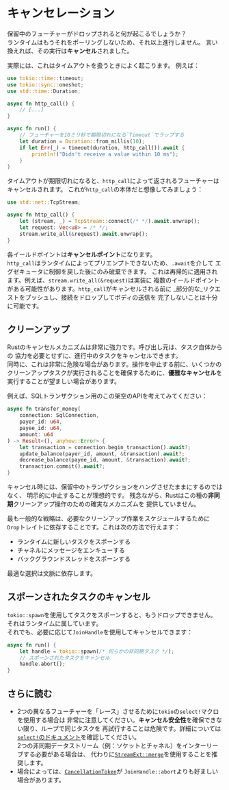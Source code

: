 # キャンセレーション

保留中のフューチャーがドロップされると何が起こるでしょうか？\
ランタイムはもうそれをポーリングしないため、それ以上進行しません。
言い換えれば、その実行は**キャンセル**されました。

実際には、これはタイムアウトを扱うときによく起こります。
例えば：

```rust
use tokio::time::timeout;
use tokio::sync::oneshot;
use std::time::Duration;

async fn http_call() {
    // [...]
}

async fn run() {
    // フューチャーを10ミリ秒で期限切れになる`Timeout`でラップする
    let duration = Duration::from_millis(10);
    if let Err(_) = timeout(duration, http_call()).await {
        println!("Didn't receive a value within 10 ms");
    }
}
```

タイムアウトが期限切れになると、`http_call`によって返されるフューチャーはキャンセルされます。
これが`http_call`の本体だと想像してみましょう：

```rust
use std::net::TcpStream;

async fn http_call() {
    let (stream, _) = TcpStream::connect(/* */).await.unwrap();
    let request: Vec<u8> = /* */;
    stream.write_all(&request).await.unwrap();
}
```

各イールドポイントは**キャンセルポイント**になります。\
`http_call`はランタイムによってプリエンプトできないため、`.await`を介して
エグゼキュータに制御を戻した後にのみ破棄できます。
これは再帰的に適用されます。例えば、`stream.write_all(&request)`は実装に
複数のイールドポイントがある可能性があります。`http_call`がキャンセルされる前に
_部分的な_リクエストをプッシュし、接続をドロップしてボディの送信を
完了しないことは十分に可能です。

## クリーンアップ

Rustのキャンセルメカニズムは非常に強力です。呼び出し元は、タスク自体からの
協力を必要とせずに、進行中のタスクをキャンセルできます。\
同時に、これは非常に危険な場合があります。操作を中止する前に、いくつかの
クリーンアップタスクが実行されることを確保するために、**優雅なキャンセル**を
実行することが望ましい場合があります。

例えば、SQLトランザクション用のこの架空のAPIを考えてみてください：

```rust
async fn transfer_money(
    connection: SqlConnection,
    payer_id: u64,
    payee_id: u64,
    amount: u64
) -> Result<(), anyhow::Error> {
    let transaction = connection.begin_transaction().await?;
    update_balance(payer_id, amount, &transaction).await?;
    decrease_balance(payee_id, amount, &transaction).await?;
    transaction.commit().await?;
}
```

キャンセル時には、保留中のトランザクションをハングさせたままにするのではなく、
明示的に中止することが理想的です。
残念ながら、Rustはこの種の**非同期**クリーンアップ操作のための確実なメカニズムを
提供していません。

最も一般的な戦略は、必要なクリーンアップ作業をスケジュールするために
`Drop`トレイトに依存することです。これは次の方法で行えます：

- ランタイムに新しいタスクをスポーンする
- チャネルにメッセージをエンキューする
- バックグラウンドスレッドをスポーンする

最適な選択は文脈に依存します。

## スポーンされたタスクのキャンセル

`tokio::spawn`を使用してタスクをスポーンすると、もうドロップできません。
それはランタイムに属しています。\
それでも、必要に応じて`JoinHandle`を使用してキャンセルできます：

```rust
async fn run() {
    let handle = tokio::spawn(/* 何らかの非同期タスク */);
    // スポーンされたタスクをキャンセル
    handle.abort();
}
```

## さらに読む

- 2つの異なるフューチャーを「レース」させるために`tokio`の`select!`マクロを使用する場合は
  非常に注意してください。**キャンセル安全性**を確保できない限り、ループで同じタスクを
  再試行することは危険です。詳細については[`select!`のドキュメント](https://tokio.rs/tokio/tutorial/select)を確認してください。\
  2つの非同期データストリーム（例：ソケットとチャネル）をインターリーブする必要がある場合は、
  代わりに[`StreamExt::merge`](https://docs.rs/tokio-stream/latest/tokio_stream/trait.StreamExt.html#method.merge)を使用することを推奨します。
- 場合によっては、[`CancellationToken`](https://docs.rs/tokio-util/latest/tokio_util/sync/struct.CancellationToken.html)が
  `JoinHandle::abort`よりも好ましい場合があります。